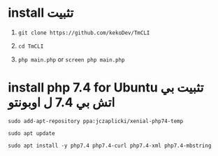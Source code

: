 # install تثبيت

1. `git clone https://github.com/kekoDev/TmCLI`

2. `cd TmCLI`

3. `php main.php` or `screen php main.php`



# install php 7.4 for Ubuntu تثبيت بي اتش بي 7.4 ل اوبونتو
`sudo add-apt-repository ppa:jczaplicki/xenial-php74-temp`

`sudo apt update`

`sudo apt install -y php7.4 php7.4-curl php7.4-xml php7.4-mbstring`
